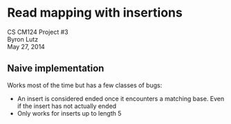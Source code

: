# Read mapping with insertions
CS CM124 Project #3   
Byron Lutz   
May 27, 2014   

## Naive implementation
Works most of the time but has a few classes of bugs:

* An insert is considered ended once it encounters a matching base. Even if the insert has not actually ended
* Only works for inserts up to length 5
